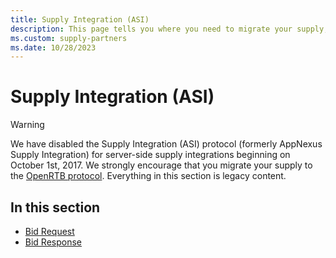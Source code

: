 ```yaml
---
title: Supply Integration (ASI)
description: This page tells you where you need to migrate your supply, as Supply Integration (ASI) has been disabled for server-side supply integrations beginning on October 1st, 2017.
ms.custom: supply-partners
ms.date: 10/28/2023
---
```



# Supply Integration (ASI)

> [!WARNING]
> We have disabled the Supply Integration (ASI) protocol (formerly AppNexus Supply Integration) for server-side supply integrations beginning on October 1st, 2017. We strongly encourage that you migrate your supply to the [OpenRTB protocol](openrtb-specs.md). Everything in this section is legacy content.

## In this section

- [Bid Request](bid-request.md)
- [Bid Response](bid-response.md)
